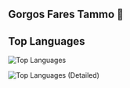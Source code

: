 ## Gorgos Fares Tammo 👋

## Top Languages

![Top Languages](https://github-readme-stats.vercel.app/api/top-langs/?username=Gorgostammos&layout=compact&langs_count=6&cache_seconds=1800)

![Top Languages (Detailed)](https://github-readme-stats.vercel.app/api/top-langs/?username=Gorgostammos&langs_count=8&layout=default&cache_seconds=1800)














